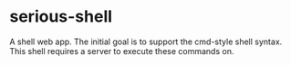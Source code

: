 # serious-shell
A shell web app. The initial goal is to support the cmd-style shell syntax. This shell requires a server to execute these commands on.

